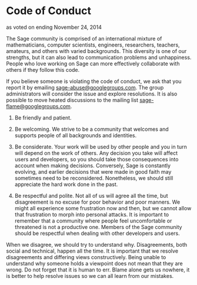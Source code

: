 # Code of Conduct #

as voted on ending November 24, 2014

The Sage community is comprised of an international mixture of
mathematicians, computer scientists, engineers, researchers, teachers,
amateurs, and others with varied backgrounds. This diversity is one of
our strengths, but it can also lead to communication problems and
unhappiness. People who love working on Sage can more effectively
collaborate with others if they follow this code.

If you believe someone is violating the code of conduct, we ask that
you report it by emailing sage-abuse@googlegroups.com. The group
administrators will consider the issue and explore resolutions.  It is
also possible to move heated discussions to the mailing list
sage-flame@googlegroups.com.

1. Be friendly and patient.

2. Be welcoming. We strive to be a community that welcomes and
   supports people of all backgrounds and identities.

3. Be considerate. Your work will be used by other people and you in
   turn will depend on the work of others. Any decision you take will
   affect users and developers, so you should take those consequences
   into account when making decisions. Conversely, Sage is constantly
   evolving, and earlier decisions that were made in good faith may
   sometimes need to be reconsidered. Nonetheless, we should still
   appreciate the hard work done in the past.

4. Be respectful and polite. Not all of us will agree all the time,
   but disagreement is no excuse for poor behavior and poor
   manners. We might all experience some frustration now and then, but
   we cannot allow that frustration to morph into personal attacks. It
   is important to remember that a community where people feel
   uncomfortable or threatened is not a productive one. Members of the
   Sage community should be respectful when dealing with other
   developers and users.

When we disagree, we should try to understand why. Disagreements, both
social and technical, happen all the time. It is important that we
resolve disagreements and differing views constructively. Being unable
to understand why someone holds a viewpoint does not mean that they
are wrong. Do not forget that it is human to err. Blame alone gets us
nowhere, it is better to help resolve issues so we can all learn from
our mistakes.
